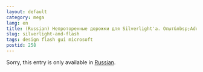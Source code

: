 ```yaml
---
layout: default
category: mega
lang: en
title: (Russian) Непроторенные дорожки для Silverlight'a. Опыт&nbsp;Adobe/Macromedia Flash
slug: silverlight-and-flash
tags: design flash gui microsoft 
postid: 258
---
```

<p>Sorry, this entry is only available in <a href="/mega/export/getposts.php">Russian</a>.</p>